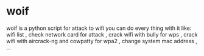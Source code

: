 # woif
woif is a python script for attack to wifi
you can do every thing with it like:
wifi list , 
check network card for attack , 
crack wifi with bully for wps , 
crack wifi with aircrack-ng and cowpatty for wpa2 , 
change system mac address , 
...
